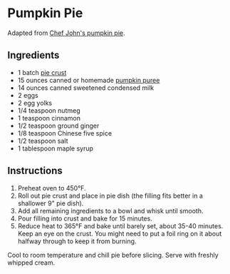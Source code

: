 # Pumpkin Pie

Adapted from [Chef John's pumpkin pie](http://foodwishes.blogspot.com/2012/11/best-pumpkin-pie-ever-come-for-pie-stay.html).

## Ingredients

- 1 batch [pie crust](pie-crust.md)
- 15 ounces canned or homemade [pumpkin puree](pumpkin-puree.md)
- 14 ounces canned sweetened condensed milk
- 2 eggs
- 2 egg yolks
- 1/4 teaspoon nutmeg
- 1 teaspoon cinnamon
- 1/2 teaspoon ground ginger
- 1/8 teaspoon Chinese five spice
- 1/2 teaspoon salt
- 1 tablespoon maple syrup

## Instructions

1. Preheat oven to 450°F.
2. Roll out pie crust and place in pie dish (the filling fits better in a shallower 9" pie dish).
3. Add all remaining ingredients to a bowl and whisk until smooth.
4. Pour filling into crust and bake for 15 minutes.
5. Reduce heat to 365°F and bake until barely set, about 35-40 minutes. Keep an eye on the crust. You might need to put a foil ring on it about halfway through to keep it from burning.

Cool to room temperature and chill pie before slicing. Serve with freshly whipped cream.
